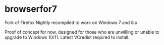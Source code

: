 # browserfor7
Fork of Firefox Nightly recompiled to work on Windows 7 and 8.x

Proof of concept for now, designed for those who are unwilling or unable to upgrade to Windows 10/11.
Latest VCredist required to install.
